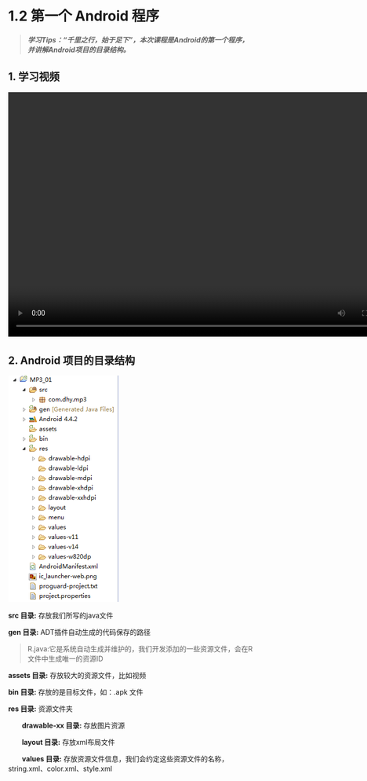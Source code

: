 # 1.2 第一个 Android 程序

>##### 学习Tips：“千里之行，始于足下”，本次课程是Android的第一个程序，并讲解Android项目的目录结构。

## 1. 学习视频

<video src="https://v.qq.com/iframe/player.html?vid=z0180bhmznp&tiny=0&auto=0" width="800" height="498" controls="controls">
</video>

## 2. Android 项目的目录结构

![android_project_lists.png](/images/chapter1/android_project_lists.png)

**src 目录:** 存放我们所写的java文件

**gen 目录:** ADT插件自动生成的代码保存的路径

>R.java:它是系统自动生成并维护的，我们开发添加的一些资源文件，会在R文件中生成唯一的资源ID

**assets 目录:** 存放较大的资源文件，比如视频

**bin 目录:** 存放的是目标文件，如：.apk 文件

**res 目录:** 资源文件夹

　　**drawable-xx 目录:** 存放图片资源
  
　　**layout 目录:** 存放xml布局文件
  
　　**values 目录:** 存放资源文件信息，我们会约定这些资源文件的名称，string.xml、color.xml、style.xml